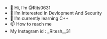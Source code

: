 - 👋 Hi, I’m @Rits0631
- 👀 I’m Interested In Devlopment And Security 
- 🌱 I’m currently learning C++
- 📫 How to reach me 
- My Instagram id : _Ritesh__31

<!---
Rits0631/Rits0631 is a ✨ special ✨ repository because its `README.md` (this file) appears on your GitHub profile.
You can click the Preview link to take a look at your changes.
--->
